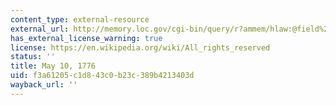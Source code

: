 ```yaml
---
content_type: external-resource
external_url: http://memory.loc.gov/cgi-bin/query/r?ammem/hlaw:@field%28DOCID+@lit%28jc004109%29%29:#0040342
has_external_license_warning: true
license: https://en.wikipedia.org/wiki/All_rights_reserved
status: ''
title: May 10, 1776
uid: f3a61205-c1d8-43c0-b23c-389b4213403d
wayback_url: ''
---
```

